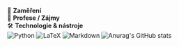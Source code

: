 🎯 **Zaměření**  
💼 **Profese / Zájmy**  
🛠️ **Technologie & nástroje**  
![Python](https://img.shields.io/badge/Python-3670A0?style=for-the-badge&logo=python&logoColor=white)
![LaTeX](https://img.shields.io/badge/LaTeX-47A141?style=for-the-badge&logo=latex&logoColor=white)
![Markdown](https://img.shields.io/badge/Markdown-000000?style=for-the-badge&logo=markdown&logoColor=white)
![Anurag's GitHub stats](https://github-readme-stats.vercel.app/api?username=anuraghazra&show_icons=true&theme=radical)
